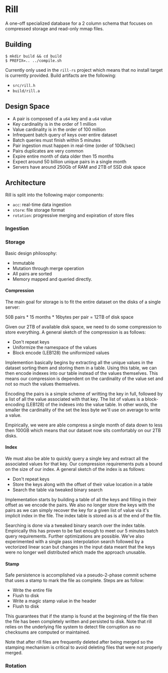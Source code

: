 # Rill

A one-off specialized database for a 2 column schema that focuses on compressed
storage and read-only mmap files.

## Building

```shell
$ mkdir build && cd build
$ PREFIX=.. ../compile.sh
```

Currently only used in the `rill-rs` project which means that no install target
is currently provided. Build artifacts are the following:
- `src/rill.h`
- `build/rill.a`

## Design Space

- A pair is composed of a `u64` key and a `u64` value
- Key cardinality is in the order of 1 million
- Value cardinality is in the order of 100 million
- Infrequent batch query of keys over entire dataset
- Batch queries must finish within 5 minutes
- Pair ingestion must happen in real-time (order of 100k/sec)
- Pairs duplicates are very common
- Expire entire month of data older then 15 months
- Expect around 50 billion unique pairs in a single month
- Servers have around 250Gb of RAM and 2TB of SSD disk space


## Architecture

Rill is split into the following major components:

- `acc`: real-time data ingestion
- `store`: file storage format
- `rotation`: progressive merging and expiration of store files

### Ingestion


### Storage

Basic design philosophy:

- Immutable
- Mutation through merge operation
- All pairs are sorted
- Memory mapped and queried directly.


#### Compression

The main goal for storage is to fit the entire dataset on the disks of a single
server:

  50B pairs * 15 months * 16bytes per pair = 12TB of disk space

Given our 2TB of available disk space, we need to do some compression to store
everything. A general sketch of the compression is as follows:

- Don't repeat keys
- Uniformize the namespace of the values
- Block encode (LEB128) the uniformized values

Implemention basically begins by extracting all the unique values in the dataset
sorting them and storing them in a table. Using this table, we can then encode
indexes into our table instead of the values themselves. This means our
compression is dependent on the cardinality of the value set and not so much the
values themselves.

Encoding the pairs is a simple scheme of writting the key in full, followed by a
list of all the value associated with that key. The list of values is a
block-encoding (LEB128) of the indexes into the value table. In other words, the
smaller the cardinality of the set the less byte we'll use on average to write a
value.

Empirically, we were are able compress a single month of data down to less then
100GB which means that our dataset now sits comfortably on our 2TB disks.


#### Index

We must also be able to quickly query a single key and extract all the
associated values for that key. Our compression requirements puts a bound on the
size of our index. A general sketch of the index is as follows:

- Don't repeat keys
- Store the keys along with the offset of their value location in a table
- Search the table via tweaked binary search

Implementation starts by building a table of all the keys and filling in their
offset as we encode the pairs. We also no longer store the keys with the pairs
as we can simply recover the key for a given list of value via it's implicit
index in the file. The index table is stored as is at the end of the file.

Searching is done via a tweaked binary search over the index table. Empirically
this has proven to be fast enough to meet our 5 minutes batch query
requirements. Further optimizations are possible. We've also experimented with a
single pass interpolation search followed by a vectorized linear scan but
changes in the input data meant that the keys were no longer well distributed
which made the approach unusable.


#### Stamp

Safe persistence is accomplished via a pseudo-2-phase commit scheme that uses a
stamp to mark the file as complete. Steps are as follow:

- Write the entire file
- Flush to disk
- Write a magic stamp value in the header
- Flush to disk

This guarantees that if the stamp is found at the beginning of the file then the
file has been completely written and persisted to disk. Note that rill relies on
the underlying file system to detect file corruption as no checksums are
computed or maintained.

Note that after rill files are frequently deleted after being merged so the
stamping mechanism is critical to avoid deleting files that were not properly
merged.


### Rotation
